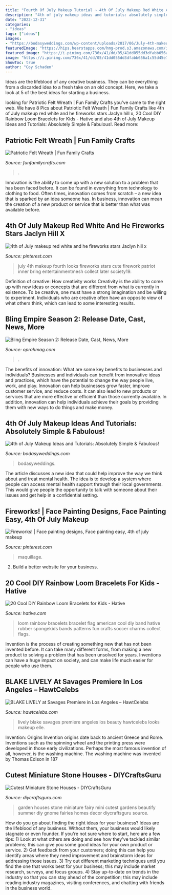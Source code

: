 ```yaml
---
title: "Fourth Of July Makeup Tutorial ~ 4th Of July Makeup Red White And He Fireworks Stars Jaclyn Hill X"
description: "4th of july makeup ideas and tutorials: absolutely simple &amp; fabulous!"
date: "2022-12-31"
categories:
- "ideas"
tags: ["ideas"]
images:
- "https://bodasyweddings.com/wp-content/uploads/2017/06/July-4th-makeup-look-tutorial.jpg"
featuredImage: "https://hips.hearstapps.com/hmg-prod.s3.amazonaws.com/images/blingempire-season1-episode5-00-09-01-22-1610563315.jpg?crop=1.00xw:0.892xh;0,0.0313xh&amp;resize=1200:*"
featured_image: "https://i.pinimg.com/736x/41/dd/05/41dd055dd3dfabb656a1c55d45e7065f.jpg"
image: "https://i.pinimg.com/736x/41/dd/05/41dd055dd3dfabb656a1c55d45e7065f.jpg"
ShowToc: true
author: "Coy Schaden"
---
```



Ideas are the lifeblood of any creative business. They can be everything from a discarded idea to a fresh take on an old concept. Here, we take a look at 5 of the best ideas for starting a business.

	

		
looking for Patriotic Felt Wreath | Fun Family Crafts you've came to the right web. We have 8 Pics about Patriotic Felt Wreath | Fun Family Crafts like 4th of July makeup red white and he fireworks stars Jaclyn hill x, 20 Cool DIY Rainbow Loom Bracelets for Kids - Hative and also 4th of July Makeup Ideas and Tutorials: Absolutely Simple &amp; Fabulous!. Read more:
		
    
## Patriotic Felt Wreath | Fun Family Crafts

<img loading=lazy src="https://funfamilycrafts.com/wp-content/uploads/2013/06/wreath.jpg" onerror="this.onerror=null;this.src='https://tse2.mm.bing.net/th?id=OIP.K09d1eIAC67RjkWRNJx69AHaFF&amp;pid=15.1';" alt="Patriotic Felt Wreath | Fun Family Crafts">

_Source: funfamilycrafts.com_

>. 

	

Innovation is the ability to come up with a new solution to a problem that has been faced before. It can be found in everything from technology to clothing to food. Often times, innovation comes from scratch – a new idea that is sparked by an idea someone has. In business, innovation can mean the creation of a new product or service that is better than what was available before.

    
## 4th Of July Makeup Red White And He Fireworks Stars Jaclyn Hill X

<img loading=lazy src="https://i.pinimg.com/736x/41/dd/05/41dd055dd3dfabb656a1c55d45e7065f.jpg" onerror="this.onerror=null;this.src='https://tse1.mm.bing.net/th?id=OIP.dNwgBiqREGfhbVQkPa6VJgHaHd&amp;pid=15.1';" alt="4th of July makeup red white and he fireworks stars Jaclyn hill x">

_Source: pinterest.com_

>july 4th makeup fourth looks fireworks stars cute firework patriot inner bring entertainmentmesh collect later society19. 

	

Definition of creative: How creativity works
Creativity is the ability to come up with new ideas or concepts that are different from what is currently in existence. To be creative, one must have a strong imagination and be willing to experiment. Individuals who are creative often have an opposite view of what others think, which can lead to some interesting results.

    
## Bling Empire Season 2: Release Date, Cast, News, More

<img loading=lazy src="https://hips.hearstapps.com/hmg-prod.s3.amazonaws.com/images/blingempire-season1-episode5-00-09-01-22-1610563315.jpg?crop=1.00xw:0.892xh;0,0.0313xh&amp;resize=1200:*" onerror="this.onerror=null;this.src='https://tse4.mm.bing.net/th?id=OIP.O5x7NqCxt6NS2CNRou8bbgHaDt&amp;pid=15.1';" alt="Bling Empire Season 2: Release Date, Cast, News, More">

_Source: oprahmag.com_

>. 

	

The benefits of innovation: What are some key benefits to businesses and individuals?
Businesses and individuals can benefit from innovative ideas and practices, which have the potential to change the way people live, work, and play. Innovation can help businesses grow faster, improve customer service, and reduce costs. It can also lead to new products or services that are more effective or efficient than those currently available. In addition, innovation can help individuals achieve their goals by providing them with new ways to do things and make money.

    
## 4th Of July Makeup Ideas And Tutorials: Absolutely Simple &amp; Fabulous!

<img loading=lazy src="https://bodasyweddings.com/wp-content/uploads/2017/06/July-4th-makeup-look-tutorial.jpg" onerror="this.onerror=null;this.src='https://tse2.mm.bing.net/th?id=OIP.qXF9xbyEmtTbE84ahPrsmwHaHb&amp;pid=15.1';" alt="4th of July Makeup Ideas and Tutorials: Absolutely Simple &amp; Fabulous!">

_Source: bodasyweddings.com_

>bodasyweddings. 

	

The article discusses a new idea that could help improve the way we think about and treat mental health. The idea is to develop a system where people can access mental health support through their local governments. This would give people the opportunity to talk with someone about their issues and get help in a confidential setting.

    
## Fireworks! | Face Painting Designs, Face Painting Easy, 4th Of July Makeup

<img loading=lazy src="https://i.pinimg.com/736x/7f/d0/5e/7fd05e7ba33b34dabed8050b7754f046--fireworks.jpg" onerror="this.onerror=null;this.src='https://tse3.mm.bing.net/th?id=OIP.HpayRW1ItYhvR-u53HX7SQHaJ3&amp;pid=15.1';" alt="Fireworks! | Face painting designs, Face painting easy, 4th of july makeup">

_Source: pinterest.com_

>maquillage. 

	

2. Build a better website for your business. 

    
## 20 Cool DIY Rainbow Loom Bracelets For Kids - Hative

<img loading=lazy src="https://hative.com/wp-content/uploads/2014/10/rainbow-loom-bracelets/12-american-flag-rainbow-loom-bracelet.jpg" onerror="this.onerror=null;this.src='https://tse3.mm.bing.net/th?id=OIP.ycLOG1zE6SaQGJChrbnungHaJ6&amp;pid=15.1';" alt="20 Cool DIY Rainbow Loom Bracelets for Kids - Hative">

_Source: hative.com_

>loom rainbow bracelets bracelet flag american cool diy band hative rubber spongekids bands patterns fun crafts soccer charms collect flags. 

	

Invention is the process of creating something new that has not been invented before. It can take many different forms, from making a new product to solving a problem that has been unsolved for years. Inventions can have a huge impact on society, and can make life much easier for people who use them.

    
## BLAKE LIVELY At Savages Premiere In Los Angeles – HawtCelebs

<img loading=lazy src="https://www.hawtcelebs.com/wp-content/uploads/2012/06/BLAKE-LIVELY-at-Savages-Premiere-in-Los-Angeles-2.jpg" onerror="this.onerror=null;this.src='https://tse2.mm.bing.net/th?id=OIP.uzazE7Uoz5P2Y6uY3fKVyQHaK7&amp;pid=15.1';" alt="BLAKE LIVELY at Savages Premiere in Los Angeles – HawtCelebs">

_Source: hawtcelebs.com_

>lively blake savages premiere angeles los beauty hawtcelebs looks makeup elle. 

	

Invention: Origins
Invention origins date back to ancient Greece and Rome. Inventions such as the spinning wheel and the printing press were developed in those early civilizations. Perhaps the most famous invention of all, however, is the washing machine. The washing machine was invented by Thomas Edison in 187
    
## Cutest Miniature Stone Houses - DIYCraftsGuru

<img loading=lazy src="http://www.diycraftsguru.com/wp-content/uploads/2016/05/03-Mini-Garden-Stone-Houses.jpg" onerror="this.onerror=null;this.src='https://tse4.mm.bing.net/th?id=OIP.AHtgy9dlfuEjqm9225TbUAHaLD&amp;pid=15.1';" alt="Cutest Miniature Stone Houses - DIYCraftsGuru">

_Source: diycraftsguru.com_

>garden houses stone miniature fairy mini cutest gardens beautify summer diy gnome fairies homes decor diycraftsguru source. 

	

How do you go about finding the right ideas for your business?
Ideas are the lifeblood of any business. Without them, your business would likely stagnate or even founder. If you're not sure where to start, here are a few tips: 1) Look at what others are doing and see how they've tackled similar problems; this can give you some good ideas for your own product or service. 2) Get feedback from your customers; doing this can help you identify areas where they need improvement and brainstorm ideas for addressing those issues. 3) Try out different marketing techniques until you find the one that works best for your business; this may include market research, surveys, and focus groups. 4) Stay up-to-date on trends in the industry so that you can stay ahead of the competition; this may include reading industry magazines, visiting conferences, and chatting with friends in the business world.

